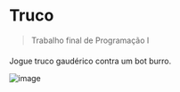 # Truco
> Trabalho final de Programação I
####
Jogue truco gaudérico contra um bot burro.

![image](https://user-images.githubusercontent.com/86175804/226514438-316fbbcb-4955-467a-b1c6-e1862cbe0c50.png)
